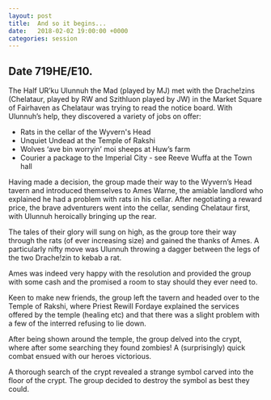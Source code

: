 ```yaml
---
layout: post
title:  And so it begins...
date:   2018-02-02 19:00:00 +0000
categories: session
---
```


## Date 719HE/E10.

The Half UR’ku Ulunnuh the Mad (played by MJ) met with the Drache!zins (Chelataur, played by RW and Szithluon played by JW) in the Market Square of Fairhaven as Chelataur was trying to read the notice board. With Ulunnuh’s help, they discovered a variety of jobs on offer:

- Rats in the cellar of the Wyvern's Head
- Unquiet Undead at the Temple of Rakshi
- Wolves ‘ave bin worryin’ moi sheeps at Huw’s farm
- Courier a package to the Imperial City - see Reeve Wuffa at the Town hall

Having made a decision, the group made their way to the Wyvern’s Head tavern and introduced themselves to Ames Warne, the amiable landlord who explained he had a problem with rats in his cellar. After negotiating a reward price, the brave adventurers went into the cellar, sending Chelataur first, with Ulunnuh heroically bringing up the rear.

The tales of their glory will sung on high, as the group tore their way through the rats (of ever increasing size) and gained the thanks of Ames. A particularly nifty move was Ulunnuh throwing a dagger between the legs of the two Drache!zin to kebab a rat.

Ames was indeed very happy with the resolution and provided the group with some cash and the promised a room to stay should they ever need to.

Keen to make new friends, the group left the tavern and headed over to the Temple of Rakshi, where Priest Rewill Fordaye explained the services offered by the temple (healing etc) and that there was a slight problem with a few of the interred refusing to lie down.

After being shown around the temple, the group delved into the crypt, where after some searching they found zombies! A (surprisingly) quick combat ensued with our heroes victorious.

A thorough search of the crypt revealed a strange symbol carved into the floor of the crypt. The group decided to destroy the symbol as best they could.
